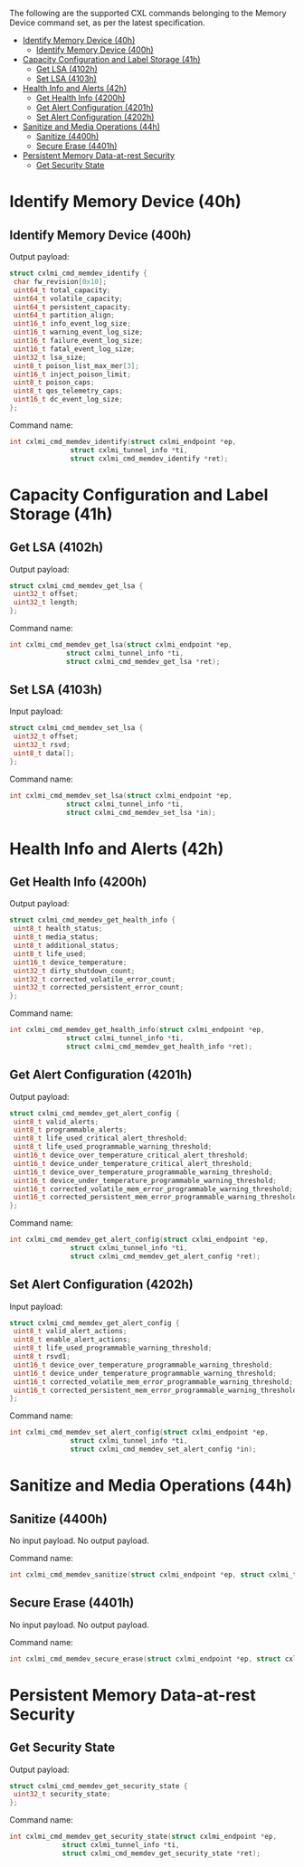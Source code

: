 The following are the supported CXL commands belonging to the Memory Device
command set, as per the latest specification.

<!--ts-->
* [Identify Memory Device (40h)](#identify-memory-device-40h)
   * [Identify Memory Device (400h)](#identify-memory-device-400h)
* [Capacity Configuration and Label Storage (41h)](#capacity-configuration-and-label-storage-41h)
   * [Get LSA (4102h)](#get-lsa-4102h)
   * [Set LSA (4103h)](#set-lsa-4103h)
* [Health Info and Alerts (42h)](#health-info-and-alerts-42h)
   * [Get Health Info (4200h)](#get-health-info-4200h)
   * [Get Alert Configuration (4201h)](#get-alert-configuration-4201h)
   * [Set Alert Configuration (4202h)](#set-alert-configuration-4202h)
* [Sanitize and Media Operations (44h)](#sanitize-and-media-operations-44h)
   * [Sanitize (4400h)](#sanitize-4400h)
   * [Secure Erase (4401h)](#secure-erase-4401h)
* [Persistent Memory Data-at-rest Security](#persistent-memory-data-at-rest-security)
   * [Get Security State](#get-security-state)

<!-- Created by https://github.com/ekalinin/github-markdown-toc -->
<!-- Added by: dave, at: Mon May 20 12:38:20 PM PDT 2024 -->

<!--te-->

# Identify Memory Device (40h)

## Identify Memory Device (400h)

Output payload:

   ```C
struct cxlmi_cmd_memdev_identify {
	char fw_revision[0x10];
	uint64_t total_capacity;
	uint64_t volatile_capacity;
	uint64_t persistent_capacity;
	uint64_t partition_align;
	uint16_t info_event_log_size;
	uint16_t warning_event_log_size;
	uint16_t failure_event_log_size;
	uint16_t fatal_event_log_size;
	uint32_t lsa_size;
	uint8_t poison_list_max_mer[3];
	uint16_t inject_poison_limit;
	uint8_t poison_caps;
	uint8_t qos_telemetry_caps;
	uint16_t dc_event_log_size;
};
   ```

Command name:

   ```C
int cxlmi_cmd_memdev_identify(struct cxlmi_endpoint *ep,
			      struct cxlmi_tunnel_info *ti,
			      struct cxlmi_cmd_memdev_identify *ret);
   ```

# Capacity Configuration and Label Storage (41h)

## Get LSA (4102h)

Output payload:

   ```C
struct cxlmi_cmd_memdev_get_lsa {
	uint32_t offset;
	uint32_t length;
};
   ```

Command name:

   ```C
int cxlmi_cmd_memdev_get_lsa(struct cxlmi_endpoint *ep,
			     struct cxlmi_tunnel_info *ti,
			     struct cxlmi_cmd_memdev_get_lsa *ret);
   ```

## Set LSA (4103h)

Input payload:

   ```C
struct cxlmi_cmd_memdev_set_lsa {
	uint32_t offset;
	uint32_t rsvd;
	uint8_t data[];
};
   ```

Command name:

   ```C
int cxlmi_cmd_memdev_set_lsa(struct cxlmi_endpoint *ep,
			     struct cxlmi_tunnel_info *ti,
			     struct cxlmi_cmd_memdev_set_lsa *in);
   ```

# Health Info and Alerts (42h)

## Get Health Info (4200h)

Output payload:

   ```C
struct cxlmi_cmd_memdev_get_health_info {
	uint8_t health_status;
	uint8_t media_status;
	uint8_t additional_status;
	uint8_t life_used;
	uint16_t device_temperature;
	uint32_t dirty_shutdown_count;
	uint32_t corrected_volatile_error_count;
	uint32_t corrected_persistent_error_count;
};
   ```

Command name:

   ```C
int cxlmi_cmd_memdev_get_health_info(struct cxlmi_endpoint *ep,
			     struct cxlmi_tunnel_info *ti,
			     struct cxlmi_cmd_memdev_get_health_info *ret);
   ```

## Get Alert Configuration (4201h)

Output payload:

   ```C
struct cxlmi_cmd_memdev_get_alert_config {
	uint8_t valid_alerts;
	uint8_t programmable_alerts;
	uint8_t life_used_critical_alert_threshold;
	uint8_t life_used_programmable_warning_threshold;
	uint16_t device_over_temperature_critical_alert_threshold;
	uint16_t device_under_temperature_critical_alert_threshold;
	uint16_t device_over_temperature_programmable_warning_threshold;
	uint16_t device_under_temperature_programmable_warning_threshold;
	uint16_t corrected_volatile_mem_error_programmable_warning_threshold;
	uint16_t corrected_persistent_mem_error_programmable_warning_threshold;
};
   ```

Command name:

   ```C
int cxlmi_cmd_memdev_get_alert_config(struct cxlmi_endpoint *ep,
			      struct cxlmi_tunnel_info *ti,
			      struct cxlmi_cmd_memdev_get_alert_config *ret);
   ```

## Set Alert Configuration (4202h)

Input payload:

   ```C
struct cxlmi_cmd_memdev_get_alert_config {
	uint8_t valid_alert_actions;
	uint8_t enable_alert_actions;
	uint8_t life_used_programmable_warning_threshold;
	uint8_t rsvd1;
	uint16_t device_over_temperature_programmable_warning_threshold;
	uint16_t device_under_temperature_programmable_warning_threshold;
	uint16_t corrected_volatile_mem_error_programmable_warning_threshold;
	uint16_t corrected_persistent_mem_error_programmable_warning_threshold;
};
   ```

Command name:

   ```C
int cxlmi_cmd_memdev_set_alert_config(struct cxlmi_endpoint *ep,
			      struct cxlmi_tunnel_info *ti,
			      struct cxlmi_cmd_memdev_set_alert_config *in);
   ```

# Sanitize and Media Operations (44h)

## Sanitize (4400h)

No input payload.
No output payload.

Command name:

   ```C
int cxlmi_cmd_memdev_sanitize(struct cxlmi_endpoint *ep, struct cxlmi_tunnel_info *ti);

   ```

## Secure Erase (4401h)

No input payload.
No output payload.

Command name:

   ```C
int cxlmi_cmd_memdev_secure_erase(struct cxlmi_endpoint *ep, struct cxlmi_tunnel_info *ti);
   ```


# Persistent Memory Data-at-rest Security

## Get Security State

Output payload:

   ```C
struct cxlmi_cmd_memdev_get_security_state {
	uint32_t security_state;
};
   ```

Command name:

   ```C
int cxlmi_cmd_memdev_get_security_state(struct cxlmi_endpoint *ep,
				struct cxlmi_tunnel_info *ti,
				struct cxlmi_cmd_memdev_get_security_state *ret);
   ```